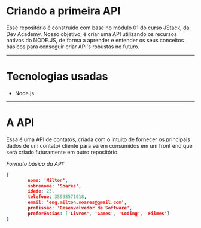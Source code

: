 # Criando a primeira API

Esse repositório é construído com base no módulo 01 do curso JStack, da Dev Academy. Nosso objetivo, é criar uma API utilizando os recursos nativos do NODE.JS, de forma a aprender e entender os seus conceitos básicos para conseguir criar API's robustas no futuro.

---

# Tecnologias usadas

- Node.js

---

# A API

Essa é uma API de contatos, criada com o intuito de fornecer os principais dados de um contato/ cliente para serem consumidos em um front end que será criado futuramente em outro repositório. 

*Formato básico da API:*

```json
{
		nome: 'Milton',
		sobrenome: 'Soares',
		idade: 25,
		telefone: 35998571018,
		email: 'eng.milton.soares@gmail.com',
		profissão: 'Desenvolvedor de Software',
		preferências: ['Livros', 'Games', 'Coding', 'Filmes']
}
```